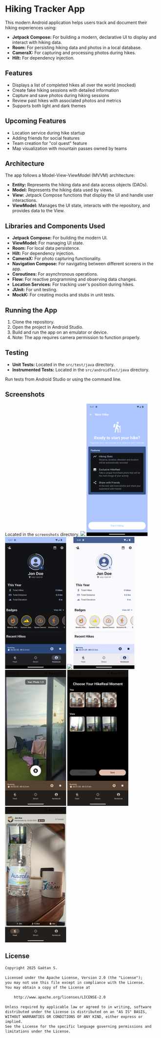 # Hiking Tracker App

This modern Android application helps users track and document their hiking experiences using:

* **Jetpack Compose:** For building a modern, declarative UI to display and interact with hiking data.
* **Room:** For persisting hiking data and photos in a local database.
* **CameraX:** For capturing and processing photos during hikes.
* **Hilt:** For dependency injection.

## Features

* Displays a list of completed hikes all over the world (mocked)
* Create fake hiking sessions with detailed information
* Capture and save photos during hiking sessions
* Review past hikes with associated photos and metrics
* Supports both light and dark themes

## Upcoming Features

* Location service during hike startup
* Adding friends for social features
* Team creation for "col quest" feature
* Map visualization with mountain passes owned by teams


## Architecture

The app follows a Model-View-ViewModel (MVVM) architecture:

* **Entity:** Represents the hiking data and data access objects (DAOs).
* **Model:** Represents the hiking data used by views.
* **View:** Jetpack Compose functions that display the UI and handle user interactions.
* **ViewModel:** Manages the UI state, interacts with the repository, and provides data to the View.

## Libraries and Components Used

* **Jetpack Compose:** For building the modern UI.
* **ViewModel:** For managing UI state.
* **Room:** For local data persistence.
* **Hilt:** For dependency injection.
* **CameraX:** For photo capturing functionality.
* **Navigation Compose:** For navigating between different screens in the app.
* **Coroutines:** For asynchronous operations.
* **Flow:** For reactive programming and observing data changes.
* **Location Services:** For tracking user's position during hikes.
* **JUnit:** For unit testing.
* **MockK:** For creating mocks and stubs in unit tests.

## Running the App

1. Clone the repository.
2. Open the project in Android Studio.
3. Build and run the app on an emulator or device.
4. Note: The app requires camera permission to function properly. 

## Testing

* **Unit Tests:** Located in the `src/test/java` directory.
* **Instrumented Tests:** Located in the `src/androidTest/java` directory.

Run tests from Android Studio or using the command line.

## Screenshots

Located in the `screenshots` directory.
[<img src="screenshots/feed.png" width="200"/>](screenshots/feed.png)
[<img src="screenshots/new_hike.png" width="200"/>](screenshots/new_hike.png)
[<img src="screenshots/profile.png" width="200"/>](screenshots/profile.png)
[<img src="screenshots/feed_light.png" width="200"/>](screenshots/feed_light.png)
[<img src="screenshots/profile_light.png" width="200"/>](screenshots/profile_light.png)
[<img src="screenshots/camera.png" width="200"/>](screenshots/camera.png)
[<img src="screenshots/camera_choose.png" width="200"/>](screenshots/camera_choose.png)
[<img src="screenshots/new_feed.png" width="200"/>](screenshots/new_feed.png)


## License

```
Copyright 2025 Gaëtan S.

Licensed under the Apache License, Version 2.0 (the "License");
you may not use this file except in compliance with the License.
You may obtain a copy of the License at

    http://www.apache.org/licenses/LICENSE-2.0

Unless required by applicable law or agreed to in writing, software
distributed under the License is distributed on an "AS IS" BASIS,
WITHOUT WARRANTIES OR CONDITIONS OF ANY KIND, either express or implied.
See the License for the specific language governing permissions and
limitations under the License.
```
